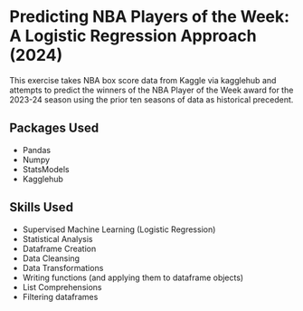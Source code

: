 # Predicting NBA Players of the Week: A Logistic Regression Approach (2024)
This exercise takes NBA box score data from Kaggle via kagglehub and attempts to predict the winners of the NBA Player of the Week award for the 2023-24 season using the prior ten seasons of data as historical precedent. 

## Packages Used
- Pandas
- Numpy
- StatsModels
- Kagglehub

## Skills Used
- Supervised Machine Learning (Logistic Regression)
- Statistical Analysis
- Dataframe Creation
- Data Cleansing
- Data Transformations
- Writing functions (and applying them to dataframe objects)
- List Comprehensions
- Filtering dataframes
